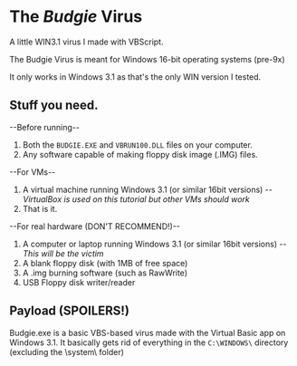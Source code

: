 # The *Budgie* Virus
A little WIN3.1 virus I made with VBScript.

The Budgie Virus is meant for Windows 16-bit operating systems (pre-9x)

It only works in Windows 3.1 as that's the only WIN version I tested.


## Stuff you need.
--Before running--
1. Both the `BUDGIE.EXE` and `VBRUN100.DLL` files on your computer.
2. Any software capable of making floppy disk image (.IMG) files.

--For VMs--
1. A virtual machine running Windows 3.1 (or similar 16bit versions) -- *VirtualBox is used on this tutorial but other VMs should work*
2. That is it.

--For real hardware (DON'T RECOMMEND!)--
1. A computer or laptop running Windows 3.1 (or similar 16bit versions) -- *This will be the victim*
2. A blank floppy disk (with 1MB of free space)
3. A .img burning software (such as RawWrite)
4. USB Floppy disk writer/reader

## Payload (SPOILERS!)
Budgie.exe is a basic VBS-based virus made with the Virtual Basic app on Windows 3.1. It basically gets rid of everything in the `C:\WINDOWS\` directory (excluding the \system\ folder)
